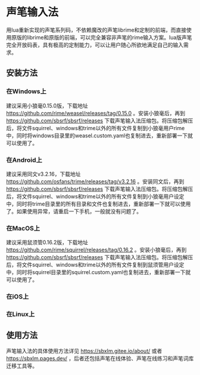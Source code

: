 # 声笔输入法

用lua重新实现的声笔系列码，不依赖魔改的声笔librime和定制的前端，而直接使用原版的librime和原版的前端，可以完全兼容非声笔的rime输入方案。lua版声笔完全开放码表，具有极高的定制能力，可以让用户随心所欲地满足自己的输入需求。

## 安装方法

### 在Windows上

建议采用小狼毫0.15.0版，下载地址 https://github.com/rime/weasel/releases/tag/0.15.0 。安装小狼毫后，再到 https://github.com/sbsrf/sbsrf/releases 下载声笔输入法压缩包。将压缩包解压后，将文件squirrel、windows和trime以外的所有文件复制到小狼毫用户rime中，同时将windows目录里的weasel.custom.yaml也复制进去，重新部署一下就可以使用了。

### 在Android上

建议采用同文v3.2.16，下载地址 https://github.com/osfans/trime/releases/tag/v3.2.16 。安装同文后，再到 https://github.com/sbsrf/sbsrf/releases 下载声笔输入法压缩包。将压缩包解压后，将文件squirrel、windows和trime以外的所有文件复制到小狼毫用户设定中，同时将trime目录里的所有目录和文件也复制进去，重新部署一下就可以使用了。如果使用异常，请重启一下手机，一般就没有问题了。

### 在MacOS上

建议采用鼠须管0.16.2版，下载地址 https://github.com/rime/squirrel/releases/tag/0.16.2 。安装小狼毫后，再到 https://github.com/sbsrf/sbsrf/releases 下载声笔输入法压缩包。将压缩包解压后，将文件squirrel、windows和trime以外的所有文件复制到鼠须管用户设定中，同时将squirrel目录里的squirrel.custom.yaml也复制进去，重新部署一下就可以使用了。

### 在iOS上



### 在Linux上


## 使用方法

声笔输入法的具体使用方法详见 https://sbxlm.gitee.io/about/ 或者 https://sbxlm.pages.dev/ ，后者还包括声笔在线体验、声笔在线练习和声笔词库迁移工具等。